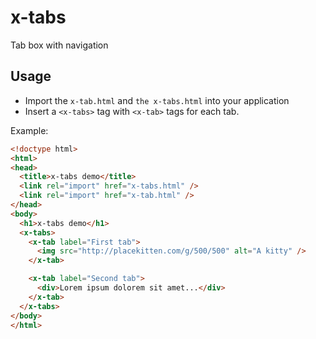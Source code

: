 x-tabs
========

Tab box with navigation

Usage
-----
* Import the `x-tab.html` and `the x-tabs.html` into your application
* Insert a `<x-tabs>` tag with `<x-tab>` tags for each tab.

Example:

```html
<!doctype html>
<html>
<head>
  <title>x-tabs demo</title>
  <link rel="import" href="x-tabs.html" />
  <link rel="import" href="x-tab.html" />
</head>
<body>
  <h1>x-tabs demo</h1>
  <x-tabs>
    <x-tab label="First tab">
      <img src="http://placekitten.com/g/500/500" alt="A kitty" />
    </x-tab>

    <x-tab label="Second tab">
      <div>Lorem ipsum dolorem sit amet...</div>
    </x-tab>
  </x-tabs>
</body>
</html>
```
